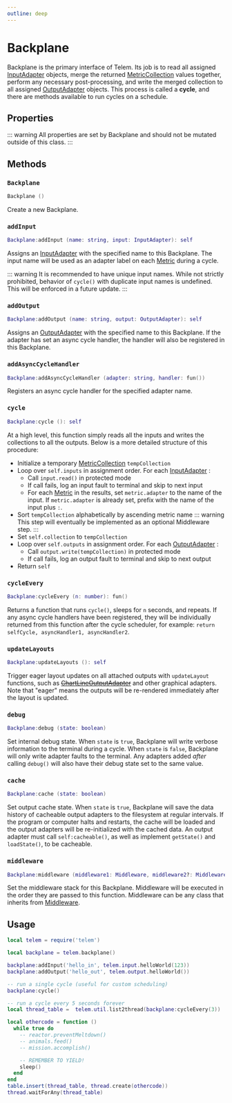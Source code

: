 ```yaml
---
outline: deep
---
```


# Backplane <Badge type="info" text="API" /> <RepoLink path="lib/Backplane.lua" />

Backplane is the primary interface of Telem. Its job is to read all assigned [InputAdapter](InputAdapter) objects, merge the returned [MetricCollection](MetricCollection) values together, perform any necessary post-processing, and write the merged collection to all assigned [OutputAdapter](OutputAdapter) objects. This process is called a **cycle**, and there are methods available to run cycles on a schedule.

## Properties

::: warning
All properties are set by Backplane and should not be mutated outside of this class.
:::

<PropertiesTable
  :properties="[
    {
      name: 'debugState',
      type: 'boolean',
      default: 'false',
      description: 'Internal debug state.',
      setBy: true
    },
    {
      name: 'inputs',
      type: '{ [string]: InputAdapter }',
      default: '{}',
      description: 'Dictionary of assigned inputs.',
      setBy: true
    },
    {
      name: 'outputs',
      type: '{ [string]: OutputAdapter }',
      default: '{}',
      description: 'Dictionary of assigned outputs.',
      setBy: true
    },
    {
      name: 'middlewares',
      type: 'Middleware[]',
      default: '{}',
      description: 'List of Middleware.',
      setBy: true
    },
    {
      name: 'inputKeys',
      type: 'string[]',
      default: '[]',
      description: 'List of InputAdapter names in processing order.',
      setBy: true
    },
    {
      name: 'outputKeys',
      type: 'string[]',
      default: '[]',
      description: 'List of OutputAdapter names in processing order.',
      setBy: true
    },
    {
      name: 'collection',
      type: 'MetricCollection',
      default: 'MetricCollection()',
      description: 'Output collection from last cycle.',
      setBy: true
    },
    {
      name: 'asyncCycleHandlers',
      type: 'fun()[]',
      default: '{}',
      description: 'List of async cycle handlers.',
      setBy: true
    }
  ]"
/>

## Methods

### `Backplane`

```lua
Backplane ()
```

Create a new Backplane.

### `addInput`

```lua
Backplane:addInput (name: string, input: InputAdapter): self
```

Assigns an [InputAdapter](InputAdapter) with the specified name to this Backplane. The input name will be used as an adapter label on each [Metric](Metric) during a cycle.

::: warning
It is recommended to have unique input names. While not strictly prohibited, behavior of `cycle()` with duplicate input names is undefined. This will be enforced in a future update.
:::

### `addOutput`

```lua
Backplane:addOutput (name: string, output: OutputAdapter): self
```

Assigns an [OutputAdapter](OutputAdapter) with the specified name to this Backplane. If the adapter has set an async cycle handler, the handler will also be registered in this Backplane.

### `addAsyncCycleHandler`

```lua
Backplane:addAsyncCycleHandler (adapter: string, handler: fun())
```

Registers an async cycle handler for the specified adapter name.

### `cycle`

```lua
Backplane:cycle (): self
```

At a high level, this function simply reads all the inputs and writes the collections to all the outputs. Below is a more detailed structure of this procedure:

- Initialize a temporary [MetricCollection](MetricCollection) `tempCollection`
- Loop over `self.inputs` in assignment order. For each [InputAdapter](InputAdapter) :
  - Call `input.read()`  in protected mode
  - If call fails, log an input fault to terminal and skip to next input
  - For each [Metric](Metric) in the results, set `metric.adapter` to the name of the input. If `metric.adapter` is already set, prefix with the name of the input plus `:`.
- Sort `tempCollection` alphabetically by ascending metric name
  ::: warning
  This step will eventually be implemented as an optional Middleware step.
  :::
- Set `self.collection` to `tempCollection`
- Loop over `self.outputs` in assignment order. For each [OutputAdapter](OutputAdapter) :
  - Call `output.write(tempCollection)` in protected mode
  - If call fails, log an output fault to terminal and skip to next output
- Return `self`

### `cycleEvery`

```lua
Backplane:cycleEvery (n: number): fun()
```

Returns a function that runs `cycle()`, sleeps for `n` seconds, and repeats. If any async cycle handlers have been registered, they will be individually returned from this function after the cycle scheduler, for example: `return selfCycle, asyncHandler1, asyncHandler2`.

### `updateLayouts`

```lua
Backplane:updateLayouts (): self
```

Trigger eager layout updates on all attached outputs with `updateLayout` functions, such as ~~[ChartLineOutputAdapter](output/ChartLine)~~ and other graphical adapters. Note that "eager" means the outputs will be re-rendered immediately after the layout is updated.

### `debug`

```lua
Backplane:debug (state: boolean)
```

Set internal debug state. When `state` is `true`, Backplane will write verbose information to the terminal during a cycle. When `state` is `false`, Backplane will only write adapter faults to the terminal. Any adapters added *after* calling `debug()` will also have their debug state set to the same value.

### `cache`

```lua
Backplane:cache (state: boolean)
```

Set output cache state. When `state` is `true`, Backplane will save the data history of cacheable output adapters to the filesystem at regular intervals. If the program or computer halts and restarts, the cache will be loaded and the output adapters will be re-initialized with the cached data. An output adapter must call `self:cacheable()`, as well as implement `getState()` and `loadState()`, to be cacheable.

### `middleware`

```lua
Backplane:middleware (middleware1: Middleware, middleware2?: Middleware, ...): self
```

Set the middleware stack for this Backplane. Middleware will be executed in the order they are passed to this function. Middleware can be any class that inherits from [Middleware](Middleware).

## Usage

```lua
local telem = require('telem')

local backplane = telem.backplane()

backplane:addInput('hello_in', telem.input.helloWorld(123))
backplane:addOutput('hello_out', telem.output.helloWorld())

-- run a single cycle (useful for custom scheduling)
backplane:cycle()

-- run a cycle every 5 seconds forever
local thread_table =  telem.util.list2thread(backplane:cycleEvery(3))

local othercode = function ()
  while true do
    -- reactor.preventMeltdown()
    -- animals.feed()
    -- mission.accomplish()

    -- REMEMBER TO YIELD!
    sleep()
  end
end
table.insert(thread_table, thread.create(othercode))
thread.waitForAny(thread_table)
```